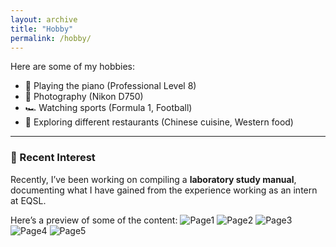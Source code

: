 ```yaml
---
layout: archive
title: "Hobby"
permalink: /hobby/
---
```


Here are some of my hobbies:

- 🎵 Playing the piano (Professional Level 8)
- 📸 Photography (Nikon D750)
- 🏎️ Watching sports (Formula 1, Football)
- 🧋 Exploring different restaurants (Chinese cuisine, Western food)

---

### 📘 Recent Interest

Recently, I’ve been working on compiling a **laboratory study manual**, documenting what I have gained from the experience working as an intern at EQSL.

Here’s a preview of some of the content:
![Page1](../assets/EQSL_0_01) 
![Page2](../assets/EQSL_0_02) 
![Page3](../assets/EQSL_0_03) 
![Page4](../assets/EQSL_0_04) 
![Page5](../assets/EQSL_0_05) 




